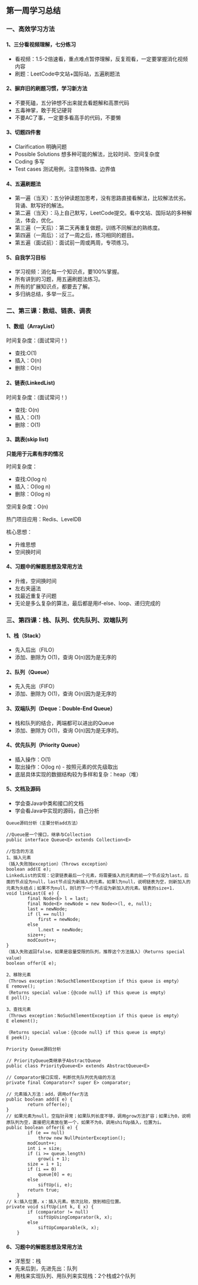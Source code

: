 ## 第一周学习总结

### 一、高效学习方法

#### 1、三分看视频理解，七分练习
* 看视频：1.5-2倍速看，重点难点暂停理解，反复观看，一定要掌握消化视频内容
* 刷题：LeetCode中文站+国际站，五遍刷题法

#### 2、摒弃旧的刷题习惯，学习新方法
* 不要死磕，五分钟想不出来就去看题解和高票代码
* 五毒神掌，敢于死记硬背
* 不要AC了事，一定要多看高手的代码，不要懒

#### 3、切题四件套
* Clarification 明确问题
* Possible Solutions 想多种可能的解法，比较时间、空间复杂度
* Coding 多写
* Test cases 测试用例，注意特殊值、边界值

#### 4、五遍刷题法
* 第一遍（当天）：五分钟读题加思考，没有思路直接看解法，比较解法优劣。背诵、默写好的解法。
* 第二遍（当天）：马上自己默写，LeetCode提交。看中文站、国际站的多种解法，体会，优化。
* 第三遍（一天后）：第二天再重复做题，训练不同解法的熟练度。
* 第四遍（一周后）：过了一周之后，练习相同的题目。
* 第五遍（面试前）：面试前一周或两周，专项练习。

#### 5、自我学习目标
* 学习视频：消化每一个知识点，要100%掌握。
* 所有讲到的习题，用五遍刷题法练习。
* 所有的扩展知识点，都要去了解。
* 多归纳总结，多举一反三。

### 二、第三课：数组、链表、调表
#### 1、数组（ArrayList）

时间复杂度：(面试常问！)

* 查找:O(1)
* 插入：O(n)
* 删除：O(n)

#### 2、链表(LinkedList)

时间复杂度：(面试常问！)

* 查找: O(n)
* 插入：O(1)
* 删除：O(1)

#### 3、跳表(skip list)

**只能用于元素有序的情况**

时间复杂度：

* 查找:O(log n)
* 插入：O(log n)
* 删除：O(log n)

空间复杂度：O(n)

热门项目应用：Redis、LevelDB

核心思想：

* 升维思想
* 空间换时间

#### 4、习题中的解题思想及常用方法

* 升维，空间换时间
* 左右夹逼法
* 找最近重复子问题
* 无论是多么复杂的算法，最后都是用if-else、loop、递归完成的

### 三、第四课：栈、队列、优先队列、双端队列

#### 1、栈（Stack）
* 先入后出（FILO）
* 添加、删除为 O(1)，查询 O(n)因为是无序的

#### 2、队列（Queue）
* 先入先出（FIFO）
* 添加、删除为 O(1)，查询 O(n)因为是无序的

#### 3、双端队列（Deque：Double-End Queue）
* 栈和队列的结合，两端都可以进出的Queue
* 添加、删除为 O(1)，查询 O(n)因为是无序的。

#### 4、优先队列（Priority Queue）
* 插入操作：O(1)
* 取出操作：O(log n) - 按照元素的优先级取出
* 底层具体实现的数据结构较为多样和复杂：heap（堆）

#### 5、文档及源码

* 学会查Java中类和接口的文档
* 学会看Java中实现的源码，自己分析

```
Queue源码分析（主要分析add方法）

//Queue是一个接口，继承与Collection
public interface Queue<E> extends Collection<E> 

//包含的方法
1、插入元素
（插入失败抛exception）（Throws exception）
boolean add(E e);
LinkedList的实现：记录链表最后一个元素，将需要插入的元素的前一个节点设为last，后面的节点设为null，last节点设为新插入的元素。如果l为null，说明链表为空，则新加入的元素为头结点；如果不为null，则l的下一个节点设为新加入的元素。链表的size+1.
void linkLast(E e) {
        final Node<E> l = last;
        final Node<E> newNode = new Node<>(l, e, null);
        last = newNode;
        if (l == null)
            first = newNode;
        else
            l.next = newNode;
        size++;
        modCount++;
}
（插入失败返回false，如果是容量受限的队列，推荐这个方法插入）（Returns special value）
boolean offer(E e);

2、移除元素
（Throws exception：NoSuchElementException if this queue is empty）
E remove();
（Returns special value：{@code null} if this queue is empty）
E poll();

3、查找元素
（Throws exception：NoSuchElementException if this queue is empty）
E element();

（Returns special value：{@code null} if this queue is empty）
E peek();

```

```
Priority Queue源码分析

// PriorityQueue类继承于AbstractQueue
public class PriorityQueue<E> extends AbstractQueue<E>

// Comparator接口实现，判断优先队列优先级的方法
private final Comparator<? super E> comparator;

// 元素插入方法：add，调用offer方法
public boolean add(E e) {
        return offer(e);
}
// 如果元素为null，空指针异常；如果队列长度不够，调用grow方法扩容；如果i为0，说明原队列为空，直接把元素放在第一个，如果不为0，调用shifUp插入，位置为i。
public boolean offer(E e) {
        if (e == null)
            throw new NullPointerException();
        modCount++;
        int i = size;
        if (i >= queue.length)
            grow(i + 1);
        size = i + 1;
        if (i == 0)
            queue[0] = e;
        else
            siftUp(i, e);
        return true;
    }
// k:插入位置，x：插入元素。依次比较，放到相应位置。
private void siftUp(int k, E x) {
        if (comparator != null)
            siftUpUsingComparator(k, x);
        else
            siftUpComparable(k, x);
    }

```

#### 6、习题中的解题思想及常用方法
* 洋葱型：栈
* 先来后到，先进先出：队列
* 用栈来实现队列、用队列来实现栈：2个栈或2个队列